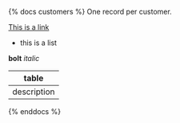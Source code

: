 {% docs  customers %}
One record per customer.

[This is a link](google.com)

* this is a list

**bolt** _italic_

|table|
|-----|
|description|

{% enddocs %}